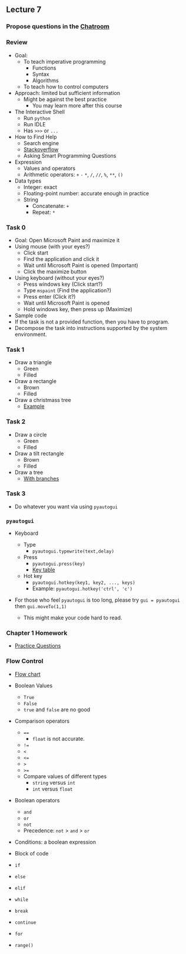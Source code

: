 ## Lecture 7

### Propose questions in the [Chatroom](https://chatroom-mzshieh.c9users.io/)

### Review

+   Goal:
    +   To teach imperative programming
        +   Functions
        +   Syntax
        +   Algorithms
    +   To teach how to control computers
+   Approach: limited but sufficient information
    +   Might be against the best practice
        +   You may learn more after this course
+   The Interactive Shell
    +   Run `python`
    +   Run IDLE
    +   Has `>>>` or `...`
+   How to Find Help
    +   Search engine
    +   [Stackoverflow](http://stackoverflow.com/)
    +   Asking Smart Programming Questions
+   Expression
    +   Values and operators
    +   Arithmetic operators: `+` `-` `*`, `/`, `//`, `%`, `**`, `()`
+   Data types
    +   Integer: exact
    +   Floating-point number: accurate enough in practice
    +   String
        +   Concatenate: `+`
        +   Repeat: `*`

### Task 0

+   Goal: Open Microsoft Paint and maximize it
+   Using mouse (with your eyes?)
    +   Click start
    +   Find the application and click it
    +   Wait until Microsoft Paint is opened (Important)
    +   Click the maximize button
+   Using keyboard (without your eyes?)
    +   Press windows key (Click start?)
    +   Type `mspaint` (Find the application?)
    +   Press enter (Click it?)
    +   Wait until Microsoft Paint is opened
    +   Hold windows key, then press up (Maximize)
+   Sample code
+   If the task is not a provided function, then you have to program.
+   Decompose the task into instructions supported by the system environment.


### Task 1

+   Draw a triangle
    +   Green
    +   Filled
+   Draw a rectangle
    +   Brown
    +   Filled
+   Draw a christmass tree
    +   [Example](https://scratch.mit.edu/projects/115904117/)

### Task 2

+   Draw a circle
    +   Green
    +   Filled
+   Draw a tilt rectangle
    +   Brown
    +   Filled
+   Draw a tree
    +   [With branches](https://scratch.mit.edu/projects/115838437)

### Task 3

+   Do whatever you want via using `pyautogui`

### `pyautogui`

+   Keyboard
    +   Type
        +   `pyautogui.typewrite(text,delay)`
    +   Press
        +   `pyautogui.press(key)`
        +   [Key table](https://automatetheboringstuff.com/chapter18/#calibre_link-36)
    +   Hot key
        +   `pyautogui.hotkey(key1, key2, ..., keys)`
        +   Example: `pyautogui.hotkey('ctrl', 'c')`

+   For those who feel `pyautogui` is too long, please try `gui = pyautogui` then `gui.moveTo(1,1)`
    +   This might make your code hard to read.

### Chapter 1 Homework

+   [Practice Questions](https://automatetheboringstuff.com/chapter1/)

### Flow Control

+   [Flow chart](https://automatetheboringstuff.com/chapter2/#calibre_link-1903)
+   Boolean Values
    +   `True`
    +   `False`
    +   `true` and `false` are no good
+   Comparison operators
    +   `==`
        +   `float` is not accurate.
    +   `!=`
    +   `<`
    +   `<=`
    +   `>`
    +   `>=`
    +   Compare values of different types
        +   `string` versus `int`
        +   `int` versus `float`
+   Boolean operators
    +   `and`
    +   `or`
    +   `not`
    +   Precedence: `not` > `and` > `or`

+   Conditions: a boolean expression
+   Block of code
+   `if`
+   `else`
+   `elif`
+   `while`
+   `break`
+   `continue`
+   `for`
+   `range()`